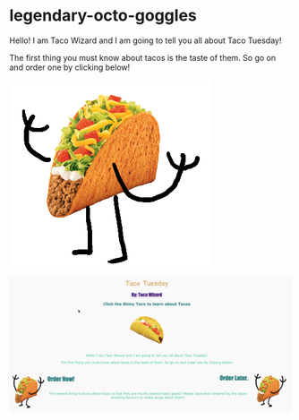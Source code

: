 # legendary-octo-goggles

Hello! I am Taco Wizard and I am going to tell you all about Taco Tuesday!

The first thing you must know about tacos is the taste of them. So go on and order one by clicking below!


![alt text](dancingTaco.gif "Preview")


![alt text](pic1.png "Preview")
